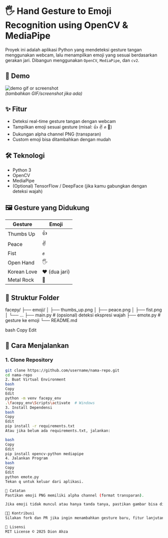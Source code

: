 # 🖐️ Hand Gesture to Emoji Recognition using OpenCV & MediaPipe

Proyek ini adalah aplikasi Python yang mendeteksi gesture tangan menggunakan webcam, lalu menampilkan emoji yang sesuai berdasarkan gerakan jari. Dibangun menggunakan `OpenCV`, `MediaPipe`, dan `cv2`.

## 📸 Demo

![demo gif or screenshot](preview.gif)  
_(tambahkan GIF/screenshot jika ada)_

## ✨ Fitur
- Deteksi real-time gesture tangan dengan webcam
- Tampilkan emoji sesuai gesture (misal: 👍 ✌️ ✊ 🤟)
- Dukungan alpha channel PNG (transparan)
- Custom emoji bisa ditambahkan dengan mudah

## 🛠️ Teknologi
- Python 3
- OpenCV
- MediaPipe
- (Optional) TensorFlow / DeepFace (jika kamu gabungkan dengan deteksi wajah)

## 🖼️ Gesture yang Didukung

| Gesture       | Emoji         |
|---------------|---------------|
| Thumbs Up     | 👍             |
| Peace         | ✌️             |
| Fist          | ✊             |
| Open Hand     | 🖐️             |
| Korean Love   | ❤️ (dua jari) |
| Metal Rock    | 🤘             |

## 📂 Struktur Folder

facepy/
├── emoji/
│ ├── thumbs_up.png
│ ├── peace.png
│ ├── fist.png
│ └── ...
├── main.py # (opsional) deteksi ekspresi wajah
├── emote.py # gesture ke emoji
└── README.md

bash
Copy
Edit

## 🚀 Cara Menjalankan

### 1. Clone Repository

```bash
git clone https://github.com/username/nama-repo.git
cd nama-repo
2. Buat Virtual Environment
bash
Copy
Edit
python -m venv facepy_env
.\facepy_env\Scripts\activate  # Windows
3. Install Dependensi
bash
Copy
Edit
pip install -r requirements.txt
Atau jika belum ada requirements.txt, jalankan:

bash
Copy
Edit
pip install opencv-python mediapipe
4. Jalankan Program
bash
Copy
Edit
python emote.py
Tekan q untuk keluar dari aplikasi.

🧠 Catatan
Pastikan emoji PNG memiliki alpha channel (format transparan).

Jika emoji tidak muncul atau hanya tanda tanya, pastikan gambar bisa dibaca oleh cv2.imread dan berada di path yang benar.

🧑‍💻 Kontribusi
Silakan fork dan PR jika ingin menambahkan gesture baru, fitur lanjutan (seperti ekspresi wajah), atau peningkatan performa.

📄 Lisensi
MIT License © 2025 Dion Ahza
